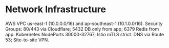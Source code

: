 # Network Infrastructure
AWS VPC us-east-1 (10.0.0.0/16) and ap-southeast-1 (10.1.0.0/16).
Security Groups: 80/443 via Cloudflare; 5432 DB only from app; 6379 Redis from app.
Kubernetes NodePorts 30000-32767; Istio mTLS strict. DNS via Route 53; Site-to-site VPN.
